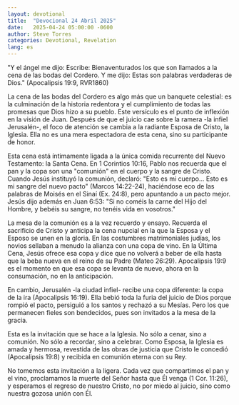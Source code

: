 ```yaml
---
layout: devotional
title:  "Devocional 24 Abril 2025"
date:   2025-04-24 05:00:00 -0600
author: Steve Torres
categories: Devotional, Revelation
lang: es
---
```


<div class="scripture">
  "Y el ángel me dijo: Escribe: Bienaventurados los que son llamados a la cena de las bodas del Cordero. Y me dijo: Estas son palabras verdaderas de Dios." (Apocalipsis 19:9, RVR1860)
</div>

La cena de las bodas del Cordero es algo más que un banquete celestial: es la culminación de la historia redentora y el cumplimiento de todas las promesas que Dios hizo a su pueblo. Este versículo es el punto de inflexión en la visión de Juan. Después de que el juicio cae sobre la ramera -la infiel Jerusalén-, el foco de atención se cambia a la radiante Esposa de Cristo, la Iglesia. Ella no es una mera espectadora de esta cena, sino su participante de honor.

Esta cena está íntimamente ligada a la única comida recurrente del Nuevo Testamento: la Santa Cena. En 1 Corintios 10:16, Pablo nos recuerda que el pan y la copa son una "comunión" en el cuerpo y la sangre de Cristo. Cuando Jesús instituyó la comunión, declaró: "Esto es mi cuerpo... Esto es mi sangre del nuevo pacto" (Marcos 14:22-24), haciéndose eco de las palabras de Moisés en el Sinaí (Ex. 24:8), pero apuntando a un pacto mejor. Jesús dijo además en Juan 6:53: "Si no coméis la carne del Hijo del Hombre, y bebéis su sangre, no tenéis vida en vosotros."

La mesa de la comunión es a la vez recuerdo y ensayo. Recuerda el sacrificio de Cristo y anticipa la cena nupcial en la que la Esposa y el Esposo se unen en la gloria. En las costumbres matrimoniales judías, los novios sellaban a menudo la alianza con una copa de vino. En la Última Cena, Jesús ofrece esa copa y dice que no volverá a beber de ella hasta que la beba nueva en el reino de su Padre (Mateo 26:29). Apocalipsis 19:9 es el momento en que esa copa se levanta de nuevo, ahora en la consumación, no en la anticipación.

En cambio, Jerusalén -la ciudad infiel- recibe una copa diferente: la copa de la ira (Apocalipsis 16:19). Ella bebió toda la furia del juicio de Dios porque rompió el pacto, persiguió a los santos y rechazó a su Mesías. Pero los que permanecen fieles son bendecidos, pues son invitados a la mesa de la gracia.

Esta es la invitación que se hace a la Iglesia. No sólo a cenar, sino a comunión. No sólo a recordar, sino a celebrar. Como Esposa, la Iglesia es amada y hermosa, revestida de las obras de justicia que Cristo le concedió (Apocalipsis 19:8) y recibida en comunión eterna con su Rey.

No tomemos esta invitación a la ligera. Cada vez que compartimos el pan y el vino, proclamamos la muerte del Señor hasta que Él venga (1 Cor. 11:26), y esperamos el regreso de nuestro Cristo, no por miedo al juicio, sino como nuestra gozosa unión con Él.